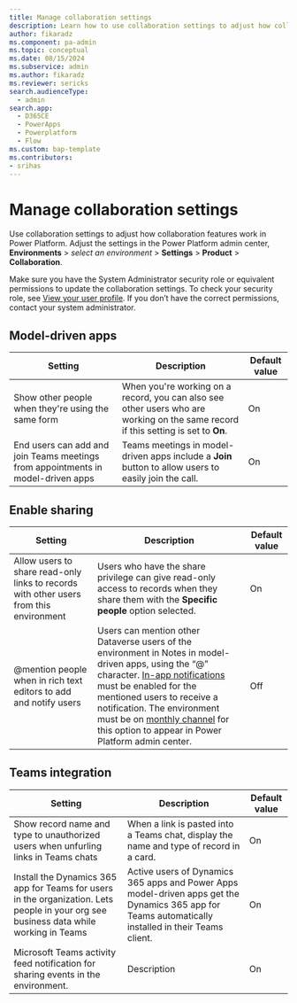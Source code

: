 ```yaml
---
title: Manage collaboration settings
description: Learn how to use collaboration settings to adjust how collaboration features work in Power Platform.
author: fikaradz
ms.component: pa-admin
ms.topic: conceptual
ms.date: 08/15/2024
ms.subservice: admin
ms.author: fikaradz
ms.reviewer: sericks
search.audienceType:
  - admin
search.app:
  - D365CE
  - PowerApps
  - Powerplatform
  - Flow
ms.custom: bap-template
ms.contributors:
- srihas
---
```


# Manage collaboration settings

Use collaboration settings to adjust how collaboration features work in Power Platform. Adjust the settings in the Power Platform admin center, **Environments** > *select an environment* > **Settings** > **Product** > **Collaboration**.

Make sure you have the System Administrator security role or equivalent permissions to update the collaboration settings. To check your security role, see [View your user profile](/powerapps/user/view-your-user-profile). If you don’t have the correct permissions, contact your system administrator.

## Model-driven apps

| Setting | Description | Default value |
|---------|-------------|---------------|
|Show other people when they're using the same form | When you're working on a record, you can also see other users who are working on the same record if this setting is set to **On**. | On |
| End users can add and join Teams meetings from appointments in model-driven apps |Teams meetings in model-driven apps include a **Join** button to allow users to easily join the call. | On |

## Enable sharing

| Setting | Description | Default value |
|---------|-------------|---------------|
| Allow users to share read-only links to records with other users from this environment | Users who have the share privilege can give read-only access to records when they share them with the **Specific people** option selected. | On |
| @mention people when in rich text editors to add and notify users| Users can mention other Dataverse users of the environment in Notes in model-driven apps, using the “@” character. [In-app notifications](/power-apps/user/notifications) must be enabled for the mentioned users to receive a notification. The environment must be on [monthly channel](/power-apps/maker/model-driven-apps/channel-change) for this option to appear in Power Platform admin center. | Off |

## Teams integration

| Setting | Description | Default value |
|---------|-------------|---------------|
| Show record name and type to unauthorized users when unfurling links in Teams chats| When a link is pasted into a Teams chat, display the name and type of record in a card.| On |
| Install the Dynamics 365 app for Teams for users in the organization. Lets people in your org see business data while working in Teams| Active users of Dynamics 365 apps and Power Apps model-driven apps get the Dynamics 365 app for Teams automatically installed in their Teams client. | On |
| Microsoft Teams activity feed notification for sharing events in the environment. | Description | On|
